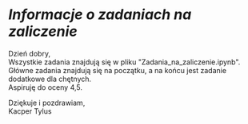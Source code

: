# ***Informacje o zadaniach na zaliczenie***

Dzień dobry, \
Wszystkie zadania znajdują się w pliku "Zadania_na_zaliczenie.ipynb". \
Główne zadania znajdują się na początku, a na końcu jest zadanie dodatkowe dla chętnych. \
Aspiruję do oceny 4,5.  

Dziękuje i pozdrawiam, \
Kacper Tylus


